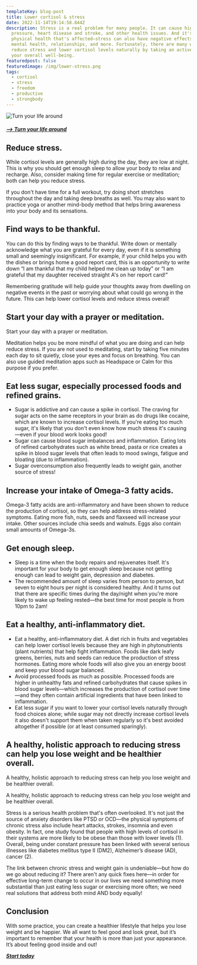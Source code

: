 ```yaml
---
templateKey: blog-post
title: Lower cortisol & stress
date: 2022-11-14T19:14:58.844Z
description: Stress is a real problem for many people. It can cause high blood
  pressure, heart disease and stroke, and other health issues. And it's not just
  physical health that's affected—stress can also have negative effects on
  mental health, relationships, and more. Fortunately, there are many ways to
  reduce stress and lower cortisol levels naturally by taking an active role in
  your overall well-being.
featuredpost: false
featuredimage: /img/lower-stress.png
tags:
  - cortisol
  - stress
  - freedom
  - productive
  - strongbody
---
```

![Turn your life around](/img/lower-stress.png "Turn your life around")

##### ***[\-﻿-> Turn your life around](https://2de19zqn0ep7tv3kwoligbu7w0.hop.clickbank.net)***

## Reduce stress.

While cortisol levels are generally high during the day, they are low at night. This is why you should get enough sleep to allow your body to relax and recharge. Also, consider making time for regular exercise or meditation; both can help you reduce stress.

If you don't have time for a full workout, try doing short stretches throughout the day and taking deep breaths as well. You may also want to practice yoga or another mind-body method that helps bring awareness into your body and its sensations.

## Find ways to be thankful.

You can do this by finding ways to be thankful. Write down or mentally acknowledge what you are grateful for every day, even if it is something small and seemingly insignificant. For example, if your child helps you with the dishes or brings home a good report card, this is an opportunity to write down “I am thankful that my child helped me clean up today” or “I am grateful that my daughter received straight A's on her report card!”

Remembering gratitude will help guide your thoughts away from dwelling on negative events in the past or worrying about what could go wrong in the future. This can help lower cortisol levels and reduce stress overall!

## Start your day with a prayer or meditation.

Start your day with a prayer or meditation.

Meditation helps you be more mindful of what you are doing and can help reduce stress. If you are not used to meditating, start by taking five minutes each day to sit quietly, close your eyes and focus on breathing. You can also use guided meditation apps such as Headspace or Calm for this purpose if you prefer.

## Eat less sugar, especially processed foods and refined grains.

* Sugar is addictive and can cause a spike in cortisol. The craving for sugar acts on the same receptors in your brain as do drugs like cocaine, which are known to increase cortisol levels. If you're eating too much sugar, it's likely that you don't even know how much stress it's causing—even if your blood work looks good!
* Sugar can cause blood sugar imbalances and inflammation. Eating lots of refined carbohydrates such as white bread, pasta or rice creates a spike in blood sugar levels that often leads to mood swings, fatigue and bloating (due to inflammation).
* Sugar overconsumption also frequently leads to weight gain, another source of stress!

## Increase your intake of Omega-3 fatty acids.

Omega-3 fatty acids are anti-inflammatory and have been shown to reduce the production of cortisol, so they can help address stress-related symptoms. Eating more fish, nuts, seeds and flaxseed will increase your intake. Other sources include chia seeds and walnuts. Eggs also contain small amounts of Omega-3s.

## Get enough sleep.

* Sleep is a time when the body repairs and rejuvenates itself. It's important for your body to get enough sleep because not getting enough can lead to weight gain, depression and diabetes.
* The recommended amount of sleep varies from person to person, but seven to eight hours per night is considered healthy. And it turns out that there are specific times during the day/night when you're more likely to wake up feeling rested—the best time for most people is from 10pm to 2am!

## Eat a healthy, anti-inflammatory diet.

* Eat a healthy, anti-inflammatory diet. A diet rich in fruits and vegetables can help lower cortisol levels because they are high in phytonutrients (plant nutrients) that help fight inflammation. Foods like dark leafy greens, berries, nuts and seeds can reduce the production of stress hormones. Eating more whole foods will also give you an energy boost and keep your blood sugar balanced.
* Avoid processed foods as much as possible. Processed foods are higher in unhealthy fats and refined carbohydrates that cause spikes in blood sugar levels—which increases the production of cortisol over time—and they often contain artificial ingredients that have been linked to inflammation.
* Eat less sugar if you want to lower your cortisol levels naturally through food choices alone; while sugar may not directly increase cortisol levels it also doesn't support them when taken regularly so it's best avoided altogether if possible (or at least consumed sparingly).

## A healthy, holistic approach to reducing stress can help you lose weight and be healthier overall.

A healthy, holistic approach to reducing stress can help you lose weight and be healthier overall.

A healthy, holistic approach to reducing stress can help you lose weight and be healthier overall.

Stress is a serious health problem that's often overlooked. It's not just the source of anxiety disorders like PTSD or OCD—the physical symptoms of chronic stress also include heart attacks, strokes, insomnia and even obesity. In fact, one study found that people with high levels of cortisol in their systems are more likely to be obese than those with lower levels (1). Overall, being under constant pressure has been linked with several serious illnesses like diabetes mellitus type II (DM2), Alzheimer’s disease (AD), cancer (2).

The link between chronic stress and weight gain is undeniable—but how do we go about reducing it? There aren't any quick fixes here—in order for effective long-term change to occur in our lives we need something more substantial than just eating less sugar or exercising more often; we need real solutions that address both mind AND body equally!

## Conclusion

With some practice, you can create a healthier lifestyle that helps you lose weight and be happier. We all want to feel good and look great, but it’s important to remember that your health is more than just your appearance. It’s about feeling good inside and out!



***[Start today](https://7db5c0ld1ewavyck5cueiep10h.hop.clickbank.net)***